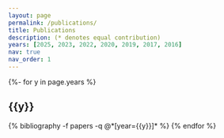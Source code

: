 ```yaml
---
layout: page
permalink: /publications/
title: Publications
description: (* denotes equal contribution)
years: [2025, 2023, 2022, 2020, 2019, 2017, 2016]
nav: true
nav_order: 1
---
```

<!-- _pages/publications.md -->
<div class="publications">

{%- for y in page.years %}
  <h2 class="year">{{y}}</h2>
  {% bibliography -f papers -q @*[year={{y}}]* %}
{% endfor %}

</div>
